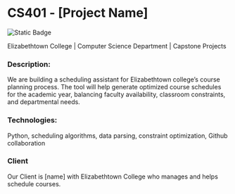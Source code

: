 # CS401 - [Project Name]
![Static Badge](https://img.shields.io/badge/etown-capstone-blue)

Elizabethtown College | Computer Science Department | Capstone Projects

### Description:
We are building a scheduling assistant for Elizabethtown college’s course planning process. The tool will help generate optimized course schedules for the academic year, balancing faculty availability, classroom constraints, and departmental needs.
### Technologies:
Python, scheduling algorithms, data parsing, constraint optimization, Github collaboration

### Client
Our Client is [name] with Elizabethtown College who manages and helps schedule courses.


